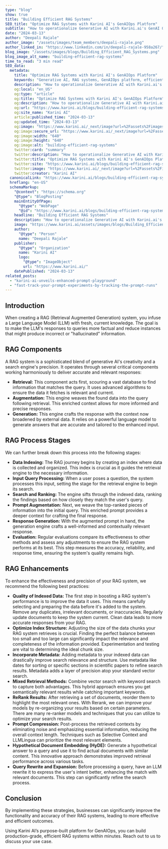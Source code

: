 ```yaml
---
type: "blog"
show: true
title: "Building Efficient RAG Systems"
SEO_title: "Optimize RAG Systems with Karini AI's GenAIOps Platform"
subtitle: "How to operationalize Generative AI with Karini.ai's GenAI Orchestration platform, enhance RAG for precision and speed in response generation."
date: "2024-03-13"
author: "Deepali Rajale"
author_image: "/assets/images/team_members/deepali-rajale.png"
author_linked_in: "https://www.linkedin.com/in/deepali-rajale-958a267/"
blog_image: "/assets/images/blogs/Building_Efficient_RAG_Systems.png"
blog_image_alt_name: "building-efficient-rag-systems"
time_to_read: "3 min read"
SEO_data:
  metadata:
    title: "Optimize RAG Systems with Karini AI's GenAIOps Platform"
    keywords: "Generative AI, RAG systems, GenAIOps platform, efficient response generation, data indexing, AI augmentation"
    description: "How to operationalize Generative AI with Karini.ai's GenAI Orchestration platform, enhance RAG for precision and speed in response generation."
    og:local: "en_US"
    og:type: "article"
    og:title: "Optimize RAG Systems with Karini AI's GenAIOps Platform"
    og:description: "How to operationalize Generative AI with Karini.ai's GenAI Orchestration platform, enhance RAG for precision and speed in response generation."
    og:url: "https://www.karini.ai/blogs/building-efficient-rag-systems"
    og:site_name: "Karini AI"
    article:published_time: "2024-03-13"
    og:updated_time: "2024-03-13"
    og:image: "https://www.karini.ai/_next/image?url=%2Fassets%2Fimages%2Fblogs%2FBuilding_Efficient_RAG_Systems.png&w=640&q=75"
    og:image:secure_url: "https://www.karini.ai/_next/image?url=%2Fassets%2Fimages%2Fblogs%2FBuilding_Efficient_RAG_Systems.png&w=640&q=75"
    og:image:width: "640"
    og:image:height: "640"
    og:image:alt: "building-efficient-rag-systems"
    twitter:card: "summary"
    twitter:description: "How to operationalize Generative AI with Karini.ai's GenAI Orchestration platform, enhance RAG for precision and speed in response generation."
    twitter:title: "Optimize RAG Systems with Karini AI's GenAIOps Platform"
    twitter:site: "https://www.karini.ai/blogs/building-efficient-rag-systems"
    twitter:image: "https://www.karini.ai/_next/image?url=%2Fassets%2Fimages%2Fblogs%2FBuilding_Efficient_RAG_Systems.png&w=640&q=75"
    twitter:creator: "Karini AI"
  canonicalLink: "https://www.karini.ai/blogs/building-efficient-rag-systems"
  hreflang: "en-US"
  schemaMarkup:
    "@context": "https://schema.org"
    "@type": "BlogPosting"
    mainEntityOfPage:
      "@type": "WebPage"
      "@id": "https://www.karini.ai/blogs/building-efficient-rag-systems"
    headline: "Building Efficient RAG Systems"
    description: "How to operationalize Generative AI with Karini.ai's GenAI Orchestration platform, enhance RAG for precision and speed in response generation."
    image: "https://www.karini.ai/assets/images/blogs/Building_Efficient_RAG_Systems.png"
    author:
      "@type": "Person"
      name: "Deepali Rajale"
    publisher:
      "@type": "Organization"
      name: "Karini AI"
      logo:
        "@type": "ImageObject"
        url: "https://www.karini.ai/"
    datePublished: "2024-03-13"
related_posts:
  - "karini-ai-unveils-enhanced-prompt-playground"
  - "fast-track-your-prompt-experiments-by-tracking-the-prompt-runs"
---
```


## Introduction

When creating a RAG (Retrieval Augmented Generation) system, you infuse a Large Language Model (LLM) with fresh, current knowledge. The goal is to make the LLM's responses to queries more factual and reduce instances that might produce incorrect or "hallucinated" information.

## RAG Components

A RAG system is a sophisticated blend of generative AI's creativity and a search engine's precision. It operates through several critical components working harmoniously to deliver accurate and relevant responses:

- **Retrieval:** This component acts first, scouring a vast database to find information that matches the query. It uses advanced algorithms to ensure the data it fetches is relevant and current.
- **Augmentation:** This engine weaves the found data into the query following retrieval. This enriched context allows for more informed and precise responses.
- **Generation:** This engine crafts the response with the context now broadened by external data. It relies on a powerful language model to generate answers that are accurate and tailored to the enhanced input.

## RAG Process Stages

We can further break down this process into the following stages:

- **Data Indexing:** The RAG journey begins by creating an index where data is collected and organized. This index is crucial as it guides the retrieval engine to the necessary information.
- **Input Query Processing:** When a user poses a question, the system processes this input, setting the stage for the retrieval engine to begin its search.
- **Search and Ranking:** The engine sifts through the indexed data, ranking the findings based on how closely they match the user's query.
- **Prompt Augmentation:** Next, we weave the top-ranked pieces of information into the initial query. This enriched prompt provides a deeper context for crafting the final response.
- **Response Generation:** With the augmented prompt in hand, the generation engine crafts a well-informed and contextually relevant response.
- **Evaluation:** Regular evaluations compare its effectiveness to other methods and assess any adjustments to ensure the RAG system performs at its best. This step measures the accuracy, reliability, and response time, ensuring the system's quality remains high.

## RAG Enhancements

To enhance the effectiveness and precision of your RAG system, we recommend the following best practices:

- **Quality of Indexed Data:** The first step in boosting a RAG system's performance is to improve the data it uses. This means carefully selecting and preparing the data before it's added to the system. Remove any duplicates, irrelevant documents, or inaccuracies. Regularly update documents to keep the system current. Clean data leads to more accurate responses from your RAG.
- **Optimize Index Structure:** Adjusting the size of the data chunks your RAG system retrieves is crucial. Finding the perfect balance between too small and too large can significantly impact the relevance and completeness of the information provided. Experimentation and testing are vital to determining the ideal chunk size.
- **Incorporate Metadata:** Adding metadata to your indexed data can drastically improve search relevance and structure. Use metadata like dates for sorting or specific sections in scientific papers to refine search results. Metadata adds a layer of precision atop your standard vector search.
- **Mixed Retrieval Methods:** Combine vector search with keyword search to capture both advantages. This hybrid approach ensures you get semantically relevant results while catching important keywords.
- **ReRank Results:** After retrieving a set of documents, reorder them to highlight the most relevant ones. With Rerank, we can improve your models by re-organizing your results based on certain parameters. There are many re-ranker models and techniques that you can utilize to optimize your search results.
- **Prompt Compression:** Post-process the retrieved contexts by eliminating noise and emphasizing essential information, reducing the overall context length. Techniques such as Selective Context and LLMLingua can prioritize the most relevant elements.
- **Hypothetical Document Embedding (HyDE):** Generate a hypothetical answer to a query and use it to find actual documents with similar content. This innovative approach demonstrates improved retrieval performance across various tasks.
- **Query Rewrite and Expansion:** Before processing a query, have an LLM rewrite it to express the user's intent better, enhancing the match with relevant documents. This step can significantly refine the search process.

## Conclusion

By implementing these strategies, businesses can significantly improve the functionality and accuracy of their RAG systems, leading to more effective and efficient outcomes.

Using Karini AI’s purpose-built platform for GenAIOps, you can build production-grade, efficient RAG systems within minutes. Reach out to us to discuss your use case.
